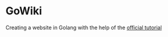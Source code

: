 # GoWiki

Creating a website in Golang with the help of the [official tutorial](https://golang.org/doc/articles/wiki/)
